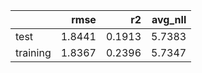 |          |   rmse |     r2 |   avg_nll |
|:---------|-------:|-------:|----------:|
| test     | 1.8441 | 0.1913 |    5.7383 |
| training | 1.8367 | 0.2396 |    5.7347 |